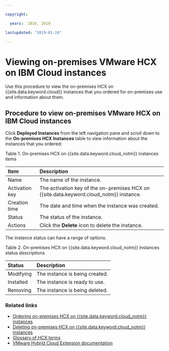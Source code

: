 ```yaml
---

copyright:

  years:  2016, 2019

lastupdated: "2019-01-24"

---
```


# Viewing on-premises VMware HCX on IBM Cloud instances

Use this procedure to view the on-premises HCX on {{site.data.keyword.cloud}} instances that you ordered for on-premises use and information about them.

## Procedure to view on-premises VMware HCX on IBM Cloud instances

Click **Deployed Instances** from the left navigation pane and scroll down to the **On-premises HCX Instances** table to view information about the instances that you ordered:

Table 1. On-premises HCX on {{site.data.keyword.cloud_notm}} instances items

| Item        | Description       |  
|:------------- |:------------- |
| Name | The name of the instance. |
| Activation key | The activation key of the on-premises HCX on {{site.data.keyword.cloud_notm}} instance. |  
| Creation time | The date and time when the instance was created. |
| Status | The status of the instance. |  
| Actions | Click the **Delete** icon to delete the instance. |

The instance status can have a range of options.

Table 2. On-premises HCX on {{site.data.keyword.cloud_notm}} instances status descriptions

| Status        | Description       |
|:------------- |:------------- |
| Modifying | The instance is being created. |
| Installed | The instance is ready to use. |
| Removing | The instance is being deleted. |

### Related links

* [Ordering on-premises HCX on {{site.data.keyword.cloud_notm}} instances](/docs/services/vmwaresolutions/services/standalone_orderingserviceinstances.html)
* [Deleting on-premises HCX on {{site.data.keyword.cloud_notm}} instances](/docs/services/vmwaresolutions/services/standalone_deletingserviceinstances.html)
* [Glossary of HCX terms](/docs/services/vmwaresolutions/services/hcx_glossary.html)
* [VMware Hybrid Cloud Extension documentation](https://cloud.vmware.com/vmware-hcx/resources)
